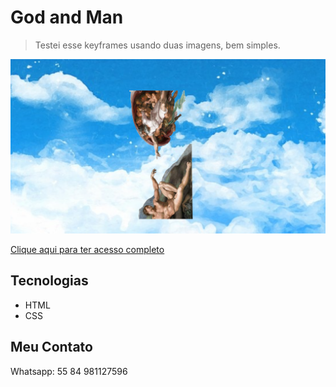 # God and Man

> Testei esse keyframes usando duas imagens, bem simples.

![preview](./.github/preview.png)

[Clique aqui para ter acesso completo](https://romeusorionaet.github.io/deus-e-o-homem/)

## Tecnologias 

- HTML
- CSS

## Meu Contato

Whatsapp: 55 84 981127596